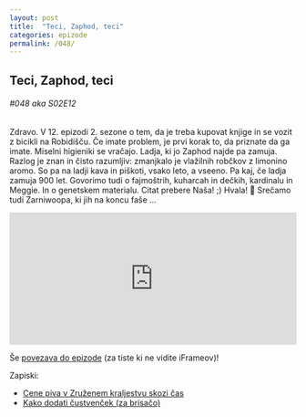 ```yaml
---
layout: post
title:  "Teci, Zaphod, teci"
categories: epizode
permalink: /048/
---
```


## Teci, Zaphod, teci
###### #048 aka S02E12

Zdravo. V 12. epizodi 2. sezone o tem, da je treba kupovat knjige in se vozit z bicikli na Robidišču. Če imate problem, je prvi korak to, da priznate da ga imate. Miselni higieniki se vračajo. Ladja, ki jo Zaphod najde pa zamuja. Razlog je znan in čisto razumljiv: zmanjkalo je vlažilnih robčkov z limonino aromo. So pa na ladji kava in piškoti, vsako leto, a vseeno. Pa kaj, če ladja zamuja 900 let. Govorimo tudi o fajmoštrih, kuharcah in dečkih, kardinalu in Meggie. In o genetskem materialu. Citat prebere Naša! ;) Hvala! 🙏 Srečamo tudi Zarniwoopa, ki jih na koncu faše ... 

<iframe src="https://open.spotify.com/embed-podcast/episode/2sQPGeOxzM6fxuFeLhrllc" width="100%" height="232" frameborder="0" allowtransparency="true" allow="encrypted-media"></iframe>

Še [povezava do epizode](https://apple.co/3vlbz8c) (za tiste ki ne vidite iFrameov)!

Zapiski: 
- [Cene piva v Zruženem kraljestvu skozi čas](http://norfolkpubs.co.uk/utility/pob.htm)
- [Kako dodati čustvenček (za brisačo)](https://unicode.org/emoji/proposals.html)